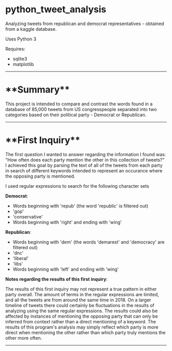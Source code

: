 # python_tweet_analysis
Analyzing tweets from republican and democrat representatives - obtained from a kaggle database.

Uses Python 3

Requires:
  - sqlite3
  - matplotlib

---

<h1>**Summary**</h1>

This project is intended to compare and contrast the words found in a database of 85,000 tweets from US congresspeople separated into two categories based on their political party - Democrat or Republican.

---

<h1>**First Inquiry**</h1>

The first question I wanted to answer regarding the information I found was:  "How often does each party mention the other in this collection of tweets?"  I achieved this goal by parsing the text of all of the tweets from each party in search of different keywords intended to represent an occurance where the opposing party is mentioned.

I used regular expressions to search for the following character sets

**Democrat**:
  - Words beginning with 'repub' (the word 'republic' is filtered out)
  - 'gop'
  - 'conservative'
  - Words beginning with 'right' and ending with 'wing'
    
**Republican**:
  - Words beginning with 'dem' (the words 'demarest' and 'democracy' are filtered out)
  - 'dnc'
  - 'liberal'
  - 'libs'
  - Words beginning with 'left' and ending with 'wing'

**Notes regarding the results of this first inquiry**:

The results of this first inquiry may not represent a true pattern in either party overall.  The amount of terms in the regular expressions are limited, and all the tweets are from around the same time in 2018.  On a larger timeline of tweets there could certainly be fluctuations in the results of analyzing using the same regular expressions.  The results could also be affected by instances of mentioning the opposing party that can only be inferred from context rather than a direct mentioning of a keyword.  The results of this program's analysis may simply reflect which party is more direct when mentioning the other rather than which party truly mentions the other more often.

---
